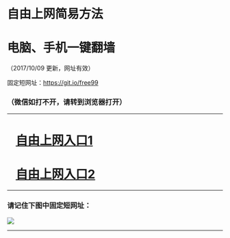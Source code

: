 ﻿# 自由上网简易方法

# 电脑、手机一键翻墙

（2017/10/09 更新，网址有效）

固定短网址：https://git.io/free99

### （微信如打不开，请转到浏览器打开）


***





# &nbsp;&nbsp; <a href="http://ft1835613592.fwq-tz-1001.info/fwqtz01.html?t=100900130786 " target="_blank">自由上网入口1</a>
# &nbsp;&nbsp; <a href="http://ft136578401.fwq-tz-1002.info/fwqtz02.html?t=10090015752 " target="_blank">自由上网入口2</a>
***

### 请记住下图中固定短网址：

<img src="https://s3-us-west-2.amazonaws.com/fwq-1001/yjfq-20170905okok.png" /> 


***

